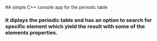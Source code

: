 #A simple C++ console app for the periodic table
### It diplays the periodic table and has an option to search for specific element which yield the result with some of the elements properties.



